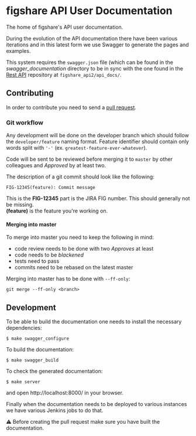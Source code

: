 # figshare API User Documentation

The home of figshare's API user documentation.

During the evolution of the API documentation there have been various iterations
and in this latest form we use Swagger to generate the pages and examples.

This system requires the `swagger.json` file (which can be found in the _swagger_documentation_ 
directory to be in sync with the one found in the [Rest API](https://github.com/figshare/apiv1) 
repository at `figshare_api2/api_docs/`.


## Contributing

In order to contribute you need to send a [pull request](https://help.github.com/articles/using-pull-requests/).

### Git workflow

Any development will be done on the developer branch which should follow 
the `developer/feature` naming format. Feature identifier should contain only
words split with `'-'` (ex. `greatest-feature-ever-whatever`).

Code will be sent to be reviewed before merging it to `master` by other
colleagues and _Approved_ by at least two.

The description of a git commit should look like the following:

    FIG-12345(feature): Commit message

This is the **FIG-12345** part is the JIRA FIG number. This should generally
not be missing.  
**(feature)** is the feature you're working on.


#### Merging into master

To merge into master you need to keep the following in mind:

* code review needs to be done with two _Approves_ at least
* code needs to be _blackened_
* tests need to pass
* commits need to be rebased on the latest master

Merging into master has to be done with `--ff-only`:

    git merge --ff-only <branch>

## Development

To be able to build the documentation one needs to install the necessary
dependencies:

    $ make swagger_configure

To build the documentation:

    $ make swagger_build

To check the generated documentation:

    $ make server

and open http://localhost:8000/ in your browser.

Finally when the documentation needs to be deployed to various instances we have
various Jenkins jobs to do that.

:warning: Before creating the pull request make sure you have built
the documentation.
